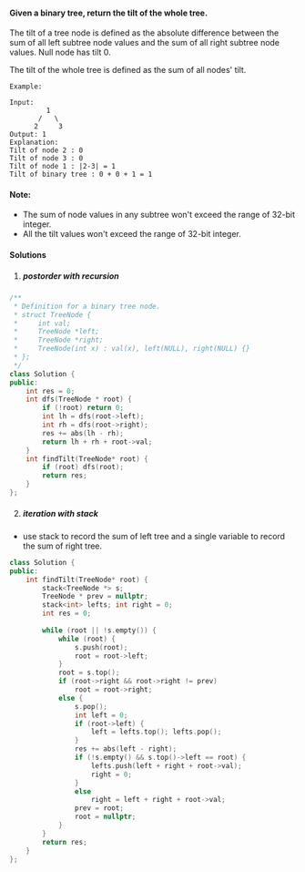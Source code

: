 #### Given a binary tree, return the tilt of the whole tree.

The tilt of a tree node is defined as the absolute difference between the sum of all left subtree node values and the sum of all right subtree node values. Null node has tilt 0.

The tilt of the whole tree is defined as the sum of all nodes' tilt.

```
Example:

Input: 
         1
       /   \
      2     3
Output: 1
Explanation: 
Tilt of node 2 : 0
Tilt of node 3 : 0
Tilt of node 1 : |2-3| = 1
Tilt of binary tree : 0 + 0 + 1 = 1
```

#### Note:

-    The sum of node values in any subtree won't exceed the range of 32-bit integer.
-    All the tilt values won't exceed the range of 32-bit integer.


#### Solutions

1. ##### postorder with recursion

```c++
/**
 * Definition for a binary tree node.
 * struct TreeNode {
 *     int val;
 *     TreeNode *left;
 *     TreeNode *right;
 *     TreeNode(int x) : val(x), left(NULL), right(NULL) {}
 * };
 */
class Solution {
public:
    int res = 0;
    int dfs(TreeNode * root) {
        if (!root) return 0;
        int lh = dfs(root->left);
        int rh = dfs(root->right);
        res += abs(lh - rh);
        return lh + rh + root->val;
    }
    int findTilt(TreeNode* root) {
        if (root) dfs(root);
        return res;
    }
};
```

2. ##### iteration with stack


- use stack to record the sum of left tree and a single variable to record the sum of right tree.

```c++
class Solution {
public:
    int findTilt(TreeNode* root) {
        stack<TreeNode *> s;
        TreeNode * prev = nullptr;
        stack<int> lefts; int right = 0;
        int res = 0;
        
        while (root || !s.empty()) {
            while (root) {
                s.push(root);
                root = root->left;
            }
            root = s.top();
            if (root->right && root->right != prev)
                root = root->right;
            else {
                s.pop();
                int left = 0;
                if (root->left) {
                    left = lefts.top(); lefts.pop();
                }
                res += abs(left - right);
                if (!s.empty() && s.top()->left == root) {
                    lefts.push(left + right + root->val);
                    right = 0;
                }
                else
                    right = left + right + root->val;
                prev = root;
                root = nullptr;
            }
        }
        return res;
    }
};
```